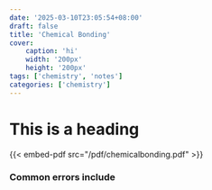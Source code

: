 ```yaml
---
date: '2025-03-10T23:05:54+08:00'
draft: false
title: 'Chemical Bonding'
cover: 
    caption: 'hi'
    width: '200px' 
    height: '200px' 
tags: ['chemistry', 'notes']
categories: ['chemistry']
---
```

# This is a heading
<!--more-->
{{< embed-pdf src="/pdf/chemicalbonding.pdf" >}}

### Common errors include